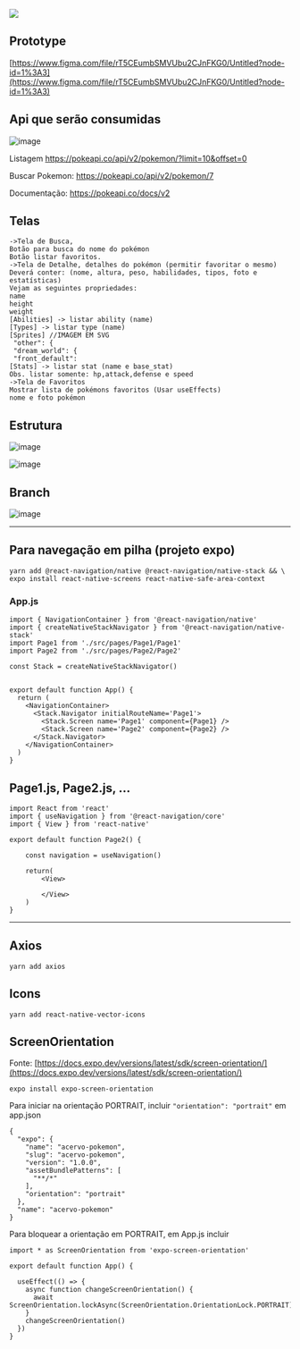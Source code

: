 <img src="https://avatars.githubusercontent.com/u/91509293?s=200&v=4"/></a>

## Prototype
[https://www.figma.com/file/rT5CEumbSMVUbu2CJnFKG0/Untitled?node-id=1%3A3](https://www.figma.com/file/rT5CEumbSMVUbu2CJnFKG0/Untitled?node-id=1%3A3)

## Api que serão consumidas

![image](https://user-images.githubusercontent.com/55209015/135701041-2842f3a3-74f3-45c8-8119-66e4b503d348.png)

Listagem https://pokeapi.co/api/v2/pokemon/?limit=10&offset=0

Buscar Pokemon: https://pokeapi.co/api/v2/pokemon/7

Documentação: https://pokeapi.co/docs/v2

## Telas

```
->Tela de Busca,
Botão para busca do nome do pokémon
Botão listar favoritos.
->Tela de Detalhe, detalhes do pokémon (permitir favoritar o mesmo)
Deverá conter: (nome, altura, peso, habilidades, tipos, foto e estatísticas)
Vejam as seguintes propriedades:
name
height
weight
[Abilities] -> listar ability (name)
[Types] -> listar type (name)
[Sprites] //IMAGEM EM SVG
 "other": {
 "dream_world": {
 "front_default":
[Stats] -> listar stat (name e base_stat)
Obs. listar somente: hp,attack,defense e speed
->Tela de Favoritos
Mostrar lista de pokémons favoritos (Usar useEffects)
nome e foto pokémon
```

## Estrutura

![image](https://user-images.githubusercontent.com/55209015/135701330-e15461bb-32d4-47ab-8da9-8a8f0e886584.png)

![image](https://user-images.githubusercontent.com/55209015/135701341-662a05c9-4509-4912-9121-70ae8ca32f83.png)


## Branch
![image](https://user-images.githubusercontent.com/55209015/135701265-5db55c4e-a0c7-411a-b744-4cb3b603988b.png)

---

## Para navegação em pilha (projeto expo)

```
yarn add @react-navigation/native @react-navigation/native-stack && \
expo install react-native-screens react-native-safe-area-context
```

### App.js

```
import { NavigationContainer } from '@react-navigation/native'
import { createNativeStackNavigator } from '@react-navigation/native-stack'
import Page1 from './src/pages/Page1/Page1'
import Page2 from './src/pages/Page2/Page2'

const Stack = createNativeStackNavigator()


export default function App() {
  return (
    <NavigationContainer>
      <Stack.Navigator initialRouteName='Page1'>
        <Stack.Screen name='Page1' component={Page1} />
        <Stack.Screen name='Page2' component={Page2} />
      </Stack.Navigator>
    </NavigationContainer>
  )
}
```

## Page1.js, Page2.js, ...

```
import React from 'react'
import { useNavigation } from '@react-navigation/core'
import { View } from 'react-native'

export default function Page2() {
    
    const navigation = useNavigation()

    return(
        <View>

        </View>
    )
}
```

---

## Axios

```
yarn add axios
```

## Icons

```
yarn add react-native-vector-icons
```

## ScreenOrientation

Fonte: [https://docs.expo.dev/versions/latest/sdk/screen-orientation/](https://docs.expo.dev/versions/latest/sdk/screen-orientation/)

```
expo install expo-screen-orientation
```

Para iniciar na orientação PORTRAIT, incluir ```"orientation": "portrait"``` em app.json

```
{
  "expo": {
    "name": "acervo-pokemon",
    "slug": "acervo-pokemon",
    "version": "1.0.0",
    "assetBundlePatterns": [
      "**/*"
    ],
    "orientation": "portrait"
  },
  "name": "acervo-pokemon"
}

```

Para bloquear a orientação em PORTRAIT, em App.js incluir


```
import * as ScreenOrientation from 'expo-screen-orientation'

export default function App() {
  
  useEffect(() => {
    async function changeScreenOrientation() {
      await ScreenOrientation.lockAsync(ScreenOrientation.OrientationLock.PORTRAIT);
    }
    changeScreenOrientation()
  })
}
```


